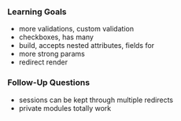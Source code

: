 ### Learning Goals
- more validations, custom validation
- checkboxes, has many
- build, accepts nested attributes, fields for
- more strong params
- redirect render


### Follow-Up Questions
- sessions can be kept through multiple redirects
- private modules totally work
